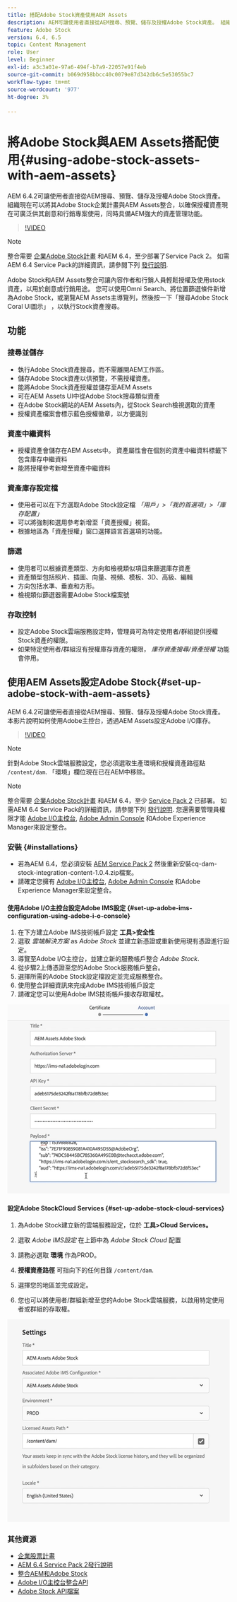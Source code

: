 ```yaml
---
title: 搭配Adobe Stock資產使用AEM Assets
description: AEM可讓使用者直接從AEM搜尋、預覽、儲存及授權Adobe Stock資產。 組織現在可以將其Adobe Stock企業計畫與AEM Assets整合，以確保授權資產現在可廣泛供其創意和行銷專案使用，同時具備AEM強大的資產管理功能。
feature: Adobe Stock
version: 6.4, 6.5
topic: Content Management
role: User
level: Beginner
exl-id: a3c3a01e-97a6-494f-b7a9-22057e91f4eb
source-git-commit: b069d958bbcc40c0079e87d342db6c5e53055bc7
workflow-type: tm+mt
source-wordcount: '977'
ht-degree: 3%

---
```


# 將Adobe Stock與AEM Assets搭配使用{#using-adobe-stock-assets-with-aem-assets}

AEM 6.4.2可讓使用者直接從AEM搜尋、預覽、儲存及授權Adobe Stock資產。 組織現在可以將其Adobe Stock企業計畫與AEM Assets整合，以確保授權資產現在可廣泛供其創意和行銷專案使用，同時具備AEM強大的資產管理功能。

>[!VIDEO](https://video.tv.adobe.com/v/24678/?quality=12&learn=on)

>[!NOTE]
>
>整合需要 [企業Adobe Stock計畫](https://landing.adobe.com/en/na/products/creative-cloud/ctir-4625-stock-for-enterprise/index.html) 和AEM 6.4，至少部署了Service Pack 2。 如需AEM 6.4 Service Pack的詳細資訊，請參閱下列 [發行說明](https://helpx.adobe.com/tw/experience-manager/6-4/release-notes/sp-release-notes.html).

Adobe Stock和AEM Assets整合可讓內容作者和行銷人員輕鬆授權及使用stock資產，以用於創意或行銷用途。 您可以使用Omni Search、將位置篩選條件新增為Adobe Stock，或瀏覽AEM Assets主導覽列，然後按一下「搜尋Adobe Stock Coral UI圖示」 ，以執行Stock資產搜尋。

## 功能

### 搜尋並儲存

* 執行Adobe Stock資產搜尋，而不需離開AEM工作區。
* 儲存Adobe Stock資產以供預覽，不需授權資產。
* 能將Adobe Stock資產授權並儲存至AEM Assets
* 可在AEM Assets UI中從Adobe Stock搜尋類似資產
* 在Adobe Stock網站的AEM Assets內，從Stock Search檢視選取的資產
* 授權資產檔案會標示藍色授權徽章，以方便識別

### 資產中繼資料

* 授權資產會儲存在AEM Assets中。 資產屬性會在個別的資產中繼資料標籤下包含庫存中繼資料
* 能將授權參考新增至資產中繼資料

### 資產庫存設定檔

* 使用者可以在下方選取Adobe Stock設定檔 *「用戶」>「我的首選項」>「庫存配置」*
* 可以將強制和選用參考新增至「資產授權」視窗。
* 根據地區為「資產授權」窗口選擇語言首選項的功能。

### 篩選

* 使用者可以根據資產類型、方向和檢視類似項目來篩選庫存資產
* 資產類型包括照片、插圖、向量、視頻、模板、3D、高級、編輯
* 方向包括水準、垂直和方形。
* 檢視類似篩選器需要Adobe Stock檔案號

### 存取控制

* 設定Adobe Stock雲端服務設定時，管理員可為特定使用者/群組提供授權Stock資產的權限。
* 如果特定使用者/群組沒有授權庫存資產的權限， *庫存資產搜尋/資產授權* 功能會停用。

## 使用AEM Assets設定Adobe Stock{#set-up-adobe-stock-with-aem-assets}

AEM 6.4.2可讓使用者直接從AEM搜尋、預覽、儲存及授權Adobe Stock資產。 本影片說明如何使用Adobe主控台，透過AEM Assets設定Adobe I/O庫存。

>[!VIDEO](https://video.tv.adobe.com/v/25043/?quality=12&learn=on)

>[!NOTE]
>
>針對Adobe Stock雲端服務設定，您必須選取生產環境和授權資產路徑點 `/content/dam`. 「環境」欄位現在已在AEM中移除。

>[!NOTE]
>
>整合需要 [企業Adobe Stock計畫](https://landing.adobe.com/en/na/products/creative-cloud/ctir-4625-stock-for-enterprise/index.html) 和AEM 6.4，至少 [Service Pack 2](https://experience.adobe.com/#/downloads/content/software-distribution/en/aem.html?fulltext=AEM*+6*+4*+Service*+Pack*&amp;2_group.propertyvalues.property=。%2Fjcr%3Acontent%2Fmetadata%2Fdc%3Rosvant&amp;2_group.propertyvalues.operation=equals&amp;2_group.propertyvalues.0_values=target-version%3Aaem%2F6-4&amp;3_group.propertyvalues.property=。%2Fjcr%3Acontent%2Fmetadata%2Fdc%3AsoftwareType&amp;3_group.propertyvalues.operation=equals&amp;3_group.propertyvalues.0_values=software-type%3Aservice-and-cumulative-fix&amp;orderby=%40jcr%3Acontent%2Fdc%3Atiasc&amp;orderby.sort=layout&amp;p.offset=0&amp;p.limit=24) 已部署。 如需AEM 6.4 Service Pack的詳細資訊，請參閱下列 [發行說明](https://helpx.adobe.com/experience-manager/6-4/release-notes/sp-release-notes.html). 您還需要管理員權限才能 [Adobe I/O主控台](https://console.adobe.io/), [Adobe Admin Console](https://adminconsole.adobe.com/) 和Adobe Experience Manager來設定整合。

### 安裝 {#installations}

* 若為AEM 6.4，您必須安裝 [AEM Service Pack 2](https://experience.adobe.com/#/downloads/content/software-distribution/en/aem.html?fulltext=AEM*+6*+4*+Service*+Pack*&amp;2_group.propertyvalues.property=。%2Fjcr%3Acontent%2Fmetadata%2Fdc%3Rosvant&amp;2_group.propertyvalues.operation=equals&amp;2_group.propertyvalues.0_values=target-version%3Aaem%2F6-4&amp;3_group.propertyvalues.property=。%2Fjcr%3Acontent%2Fmetadata%2Fdc%3AsoftwareType&amp;3_group.propertyvalues.operation=equals&amp;3_group.propertyvalues.0_values=software-type%3Aservice-and-cumulative-fix&amp;orderby=%40jcr%3Acontent%2Fdc%3Atiasc&amp;orderby.sort=layout&amp;p.offset=0&amp;p.limit=24) 然後重新安裝cq-dam-stock-integration-content-1.0.4.zip檔案。
* 請確定您擁有 [Adobe I/O主控台](https://console.adobe.io/), [Adobe Admin Console](https://adminconsole.adobe.com/) 和Adobe Experience Manager來設定整合。

#### 使用Adobe I/O主控台設定Adobe IMS設定 {#set-up-adobe-ims-configuration-using-adobe-i-o-console}

1. 在下方建立Adobe IMS技術帳戶設定 **工具>安全性**
2. 選取 *雲端解決方案* as *Adobe Stock* 並建立新憑證或重新使用現有憑證進行設定。
3. 導覽至Adobe I/O主控台，並建立新的服務帳戶整合 *Adobe Stock*.
4. 從步驟2上傳憑證至您的Adobe Stock服務帳戶整合。
5. 選擇所需的Adobe Stock設定檔設定並完成服務整合。
6. 使用整合詳細資訊來完成Adobe IMS技術帳戶設定
7. 請確定您可以使用Adobe IMS技術帳戶接收存取權杖。

![Adobe IMS 技術帳戶](assets/screen_shot_2018-10-22at12219pm.png)

#### 設定Adobe StockCloud Services {#set-up-adobe-stock-cloud-services}

1. 為Adobe Stock建立新的雲端服務設定，位於 **工具>Cloud Services。**
2. 選取 *Adobe IMS設定* 在上節中為 *Adobe Stock Cloud* 配置

3. 請務必選取 **環境** 作為PROD。
4. **授權資產路徑** 可指向下的任何目錄 `/content/dam`.
5. 選擇您的地區並完成設定。
6. 您也可以將使用者/群組新增至您的Adobe Stock雲端服務，以啟用特定使用者或群組的存取權。

![Adobe資產庫存設定](assets/screen_shot_2018-10-22at12425pm.png)

### 其他資源

* [企業股票計畫](https://landing.adobe.com/en/na/products/creative-cloud/ctir-4625-stock-for-enterprise/index.html)
* [AEM 6.4 Service Pack 2發行說明](https://experienceleague.adobe.com/docs/experience-manager-64/release-notes/sp-release-notes.html?lang=zh-Hant)
* [整合AEM和Adobe Stock](https://experienceleague.adobe.com/docs/experience-manager-65/assets/using/aem-assets-adobe-stock.html)
* [Adobe I/O主控台整合API](https://www.adobe.io/apis/cloudplatform/console/authentication/gettingstarted.html)
* [Adobe Stock API檔案](https://www.adobe.io/apis/creativecloud/stock/docs.html)
